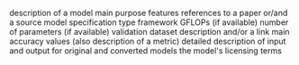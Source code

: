 description of a model
main purpose
features
references to a paper or/and a source
model specification
type
framework
GFLOPs (if available)
number of parameters (if available)
validation dataset description and/or a link
main accuracy values (also description of a metric)
detailed description of input and output for original and converted models
the model's licensing terms